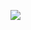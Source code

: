 <img src="https://media3.giphy.com/media/aUovxH8Vf9qDu/giphy.gif](https://i.giphy.com/media/v1.Y2lkPTc5MGI3NjExM2xwZjZ4Z2M3aWF3aDZkNnJrMGl6MWU4YjhxdmExNTU1ZGlsenE3NCZlcD12MV9pbnRlcm5hbF9naWZfYnlfaWQmY3Q9Zw/8BCvl3HJRaFB7LIAsT/giphy.gif
"/>
